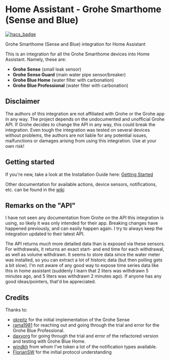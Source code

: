# Home Assistant - Grohe Smarthome (Sense and Blue)

[![hacs_badge](https://img.shields.io/badge/HACS-Custom-orange.svg?style=for-the-badge)](https://github.com/custom-components/hacs)

Grohe Smarthome (Sense and Blue) integration for Home Assistant
 
This is an integration for all the Grohe Smarthome devices into Home Assistant. Namely, these are:
 - **Grohe Sense** (small leak sensor)
 - **Grohe Sense Guard** (main water pipe sensor/breaker)
 - **Grohe Blue Home** (water filter with carbonation)
 - **Grohe Blue Professional** (water filter with carbonation)

## Disclaimer
The authors of this integration are not affiliated with Grohe or the Grohe app in any way. The project depends on the undocumented and unofficial Grohe API. If Grohe decides to change the API in any way, this could break the integration. Even tough the integration was tested on several devices without problems, the authors are not liable for any potential issues, malfunctions or damages arising from using this integration. 
Use at your own risk!

## Getting started
If you're new, take a look at the Installation Guide here: [Getting Started](https://github.com/Flo-Schilli/ha-grohe_smarthome/wiki/Getting-Started)

Other documentation for available actions, device sensors, notifications, etc. can be found in the [wiki](https://github.com/Flo-Schilli/ha-grohe_smarthome/wiki)

## Remarks on the "API"
I have not seen any documentation from Grohe on the API this integration is using, so likely it was only intended for their app.
Breaking changes have happened previously, and can easily happen again.
I try to always keep the integration updated to their latest API.

The API returns _much_ more detailed data than is exposed via these sensors.
For withdrawals, it returns an exact start- and end time for each withdrawal, as well as volume withdrawn.
It seems to store data since the water meter was installed, so you can extract a lot of historic data (but then polling gets a bit slow).
I'm not aware of any good way to expose time series data like this in home assistant (suddenly I learn that 2 liters was withdrawn 5 minutes ago, and 5 liters was withdrawn 2 minutes ago).
If anyone has any good ideas/pointers, that'd be appreciated.

## Credits
Thanks to:
 - [gkreitz](https://github.com/gkreitz/homeassistant-grohe_sense) for the initial implementation of the Grohe Sense
 - [rama1981](https://github.com/rama1981) for reaching out and going through the trial and error for the Grohe Blue Professional.
 - [daxyorg](https://github.com/daxyorg) for going through the trial and error of the refactored version and testing with Grohe Blue Home.
 - [windkh](https://github.com/windkh/node-red-contrib-grohe-sense) from whom I've token a lot of the notification types available.
 - [FlorianSW](https://github.com/FlorianSW/grohe-ondus-api-java) for the initial protocol understanding
